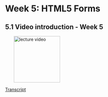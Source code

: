 # Week 5: HTML5 Forms

## 5.1 Video introduction - Week 5

<a href="https://edx-video.net/W3CHTML5/W3CHTML5T315-V001200_DTH.mp4" target="_BLANK">
  <img style="margin-left: 2em;" src="https://bit.ly/2JtB40Q" alt="lecture video" width=150/>
</a><br/>

[Transcript](https://tinyurl.com/yy6fgerp)

